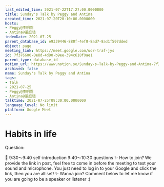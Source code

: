 ```yaml
---
last_edited_time: 2021-07-22T17:27:00.0000000
title: Sunday's Talk by Peggy and Antina
created_time: 2021-07-20T20:10:00.0000000
hosts:
- Peggy@李明霈
- Antina@張庭瑄
indexDate: 2021-07-25
parent_database_id: e9339446-880f-4ef0-8ad7-8ad1f507dded
object: page
meeting_link: https://meet.google.com/uor-traf-jys
id: 7f376600-8e8d-4d90-b9ee-394c618f0ae1
parent_type: database_id
notion_url: https://www.notion.so/Sunday-s-Talk-by-Peggy-and-Antina-7f3766008e8d4d90b9ee394c618f0ae1
archived: false
name: Sunday's Talk by Peggy and Antina
tags:
- Talk
- 2021-07-25
- Peggy@李明霈
- Antina@張庭瑄
talktime: 2021-07-25T09:30:00.0000000
language_level: No limit
platform: Google Meet
---
```


# Habits in life
Question:
   
   
   
   
   
📅
9:30～9:40 self-introduction
9:40～10:30 questions
✨
How to join?
We provide the link in post, feel free to come in before the meeting to test your sound and microphone. You just need to log in to your Google and click the link, then you are all set!
✨
Wanna join?
Comment below to let me know if you are going to be a speaker or listener :)


